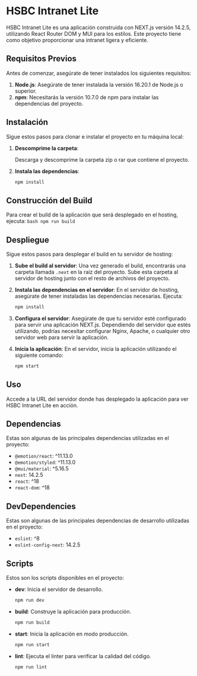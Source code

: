 # HSBC Intranet Lite

HSBC Intranet Lite es una aplicación construida con NEXT.js versión 14.2.5, utilizando React Router DOM y MUI para los estilos. Este proyecto tiene como objetivo proporcionar una intranet ligera y eficiente.

## Requisitos Previos

Antes de comenzar, asegúrate de tener instalados los siguientes requisitos:

1. **Node.js**: Asegúrate de tener instalada la versión 16.20.1 de Node.js o superior.
2. **npm**: Necesitarás la versión 10.7.0 de npm para instalar las dependencias del proyecto.

## Instalación

Sigue estos pasos para clonar e instalar el proyecto en tu máquina local:

1. **Descomprime la carpeta**:

   Descarga y descomprime la carpeta zip o rar que contiene el proyecto.

2. **Instala las dependencias**:
   ```bash
   npm install
   ```

## Construcción del Build

Para crear el build de la aplicación que será desplegado en el hosting, ejecuta:
`bash
    npm run build
    `

## Despliegue

Sigue estos pasos para desplegar el build en tu servidor de hosting:

1. **Sube el build al servidor**:
   Una vez generado el build, encontrarás una carpeta llamada `.next` en la raíz del proyecto. Sube esta carpeta al servidor de hosting junto con el resto de archivos del proyecto.

2. **Instala las dependencias en el servidor**:
   En el servidor de hosting, asegúrate de tener instaladas las dependencias necesarias. Ejecuta:

   ```bash
   npm install
   ```

3. **Configura el servidor**:
   Asegúrate de que tu servidor esté configurado para servir una aplicación NEXT.js. Dependiendo del servidor que estés utilizando, podrías necesitar configurar Nginx, Apache, o cualquier otro servidor web para servir la aplicación.

4. **Inicia la aplicación**:
   En el servidor, inicia la aplicación utilizando el siguiente comando:
   ```bash
   npm start
   ```

## Uso

Accede a la URL del servidor donde has desplegado la aplicación para ver HSBC Intranet Lite en acción.

## Dependencias

Estas son algunas de las principales dependencias utilizadas en el proyecto:

- `@emotion/react`: ^11.13.0
- `@emotion/styled`: ^11.13.0
- `@mui/material`: ^5.16.5
- `next`: 14.2.5
- `react`: ^18
- `react-dom`: ^18

## DevDependencies

Estas son algunas de las principales dependencias de desarrollo utilizadas en el proyecto:

- `eslint`: ^8
- `eslint-config-next`: 14.2.5

## Scripts

Estos son los scripts disponibles en el proyecto:

- **dev**: Inicia el servidor de desarrollo.

  ```bash
  npm run dev
  ```

- **build**: Construye la aplicación para producción.

  ```bash
  npm run build
  ```

- **start**: Inicia la aplicación en modo producción.

  ```bash
  npm run start
  ```

- **lint**: Ejecuta el linter para verificar la calidad del código.
  ```bash
  npm run lint
  ```
